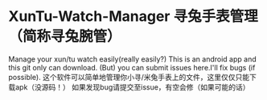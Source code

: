 # XunTu-Watch-Manager 寻兔手表管理（简称寻兔腕管）
Manage your xun/tu watch easily(really easily?)
This is an android app and this git only can download.
(But) you can submit issues here.I'll fix bugs (if possible).
这个软件可以简单地管理你小寻/米兔手表上的文件，这里仅仅只能下载apk（没源码！）
如果发现bug请提交至issue，有空会修（如果可能的话）
